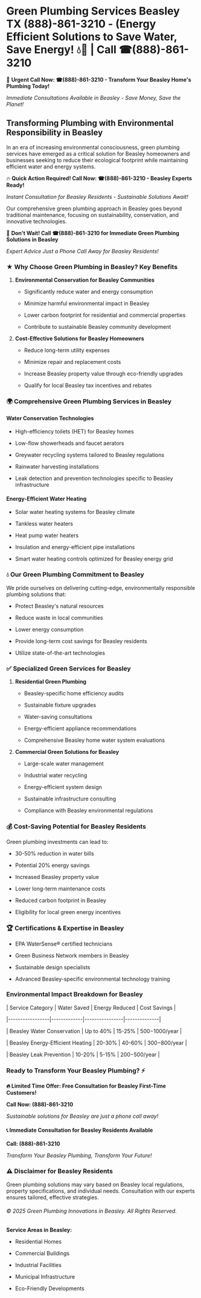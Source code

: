 # Green Plumbing Services Beasley TX (888)-861-3210 - (Energy Efficient Solutions to Save Water, Save Energy! 💧🌿 | Call ☎(888)-861-3210

🚨 **Urgent Call Now: ☎(888)-861-3210 - Transform Your Beasley Home's Plumbing Today!**
*Immediate Consultations Available in Beasley - Save Money, Save the Planet!*

## Transforming Plumbing with Environmental Responsibility in Beasley

In an era of increasing environmental consciousness, green plumbing services have emerged as a critical solution for Beasley homeowners and businesses seeking to reduce their ecological footprint while maintaining efficient water and energy systems. 

🔥 **Quick Action Required! Call Now: ☎(888)-861-3210 - Beasley Experts Ready!**
*Instant Consultation for Beasley Residents - Sustainable Solutions Await!*

Our comprehensive green plumbing approach in Beasley goes beyond traditional maintenance, focusing on sustainability, conservation, and innovative technologies.

🚨 **Don't Wait! Call ☎(888)-861-3210 for Immediate Green Plumbing Solutions in Beasley**
*Expert Advice Just a Phone Call Away for Beasley Residents!*

### ★ Why Choose Green Plumbing in Beasley? Key Benefits

1. **Environmental Conservation for Beasley Communities** 
   - Significantly reduce water and energy consumption
   - Minimize harmful environmental impact in Beasley
   - Lower carbon footprint for residential and commercial properties
   - Contribute to sustainable Beasley community development

2. **Cost-Effective Solutions for Beasley Homeowners** 
   - Reduce long-term utility expenses
   - Minimize repair and replacement costs
   - Increase Beasley property value through eco-friendly upgrades
   - Qualify for local Beasley tax incentives and rebates

### 🌍 Comprehensive Green Plumbing Services in Beasley

#### Water Conservation Technologies
- High-efficiency toilets (HET) for Beasley homes
- Low-flow showerheads and faucet aerators
- Greywater recycling systems tailored to Beasley regulations
- Rainwater harvesting installations
- Leak detection and prevention technologies specific to Beasley infrastructure

#### Energy-Efficient Water Heating
- Solar water heating systems for Beasley climate
- Tankless water heaters
- Heat pump water heaters
- Insulation and energy-efficient pipe installations
- Smart water heating controls optimized for Beasley energy grid

### 💧 Our Green Plumbing Commitment to Beasley

We pride ourselves on delivering cutting-edge, environmentally responsible plumbing solutions that:
- Protect Beasley's natural resources
- Reduce waste in local communities
- Lower energy consumption
- Provide long-term cost savings for Beasley residents
- Utilize state-of-the-art technologies

### ✅ Specialized Green Services for Beasley

1. **Residential Green Plumbing**
   - Beasley-specific home efficiency audits
   - Sustainable fixture upgrades
   - Water-saving consultations
   - Energy-efficient appliance recommendations
   - Comprehensive Beasley home water system evaluations

2. **Commercial Green Solutions for Beasley**
   - Large-scale water management
   - Industrial water recycling
   - Energy-efficient system design
   - Sustainable infrastructure consulting
   - Compliance with Beasley environmental regulations

### 💰 Cost-Saving Potential for Beasley Residents

Green plumbing investments can lead to:
- 30-50% reduction in water bills
- Potential 20% energy savings
- Increased Beasley property value
- Lower long-term maintenance costs
- Reduced carbon footprint in Beasley
- Eligibility for local green energy incentives

### 🏆 Certifications & Expertise in Beasley

- EPA WaterSense® certified technicians
- Green Business Network members in Beasley
- Sustainable design specialists
- Advanced Beasley-specific environmental technology training

### Environmental Impact Breakdown for Beasley

| Service Category | Water Saved | Energy Reduced | Cost Savings |
|-----------------|-------------|----------------|--------------|
| Beasley Water Conservation | Up to 40% | 15-25% | $500-$1000/year |
| Beasley Energy-Efficient Heating | 20-30% | 40-60% | $300-$800/year |
| Beasley Leak Prevention | 10-20% | 5-15% | $200-$500/year |

### Ready to Transform Your Beasley Plumbing? ⚡

**🔥 Limited Time Offer: Free Consultation for Beasley First-Time Customers!**

**Call Now: (888)-861-3210**
*Sustainable solutions for Beasley are just a phone call away!*

#### 📞 Immediate Consultation for Beasley Residents Available

**Call: (888)-861-3210**
*Transform Your Beasley Plumbing, Transform Your Future!*

### ⚠️ Disclaimer for Beasley Residents

Green plumbing solutions may vary based on Beasley local regulations, property specifications, and individual needs. Consultation with our experts ensures tailored, effective strategies.

###### © 2025 Green Plumbing Innovations in Beasley. All Rights Reserved.

**Service Areas in Beasley:** 
- Residential Homes
- Commercial Buildings
- Industrial Facilities
- Municipal Infrastructure
- Eco-Friendly Developments